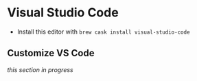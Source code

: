 # Visual Studio Code

- Install this editor with `brew cask install visual-studio-code`

## Customize VS Code

_this section in progress_
